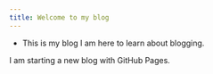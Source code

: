 ```yaml
---
title: Welcome to my blog
---
```


* This is my blog
I am here to learn about blogging.

I am starting a new blog with GitHub Pages. 

